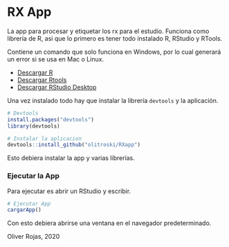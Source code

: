 # RX App

La app para procesar y etiquetar los rx para el estudio. Funciona como librería de R, asi que lo primero es tener todo instalado R, RStudio y RTools.

Contiene un comando que solo funciona en Windows, por lo cual generará un error si se usa  en Mac o Linux.

* [Descargar R](https://cran.r-project.org/bin/windows/base/)
* [Descargar Rtools](https://cran.r-project.org/bin/windows/Rtools/)
* [Descargar RStudio Desktop](https://rstudio.com/products/rstudio/download/#download)

Una vez instalado todo hay que instalar la librería `devtools` y la aplicación.

```R
# Devtools
install.packages("devtools")
library(devtools)

# Instalar la aplicacion
devtools::install_github("olitroski/RXapp")
```

Esto debiera instalar la app y varias librerías.

### Ejecutar la App

Para ejecutar es abrir un RStudio y escribir.

```R
# Ejecutar App
cargarApp()
```

Con esto debiera abrirse una ventana en el navegador predeterminado.







Oliver Rojas, 2020